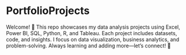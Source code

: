 # PortfolioProjects
Welcome! 👋 This repo showcases my data analysis projects using Excel, Power BI, SQL, Python, R, and Tableau. Each project includes datasets, code, and insights. I focus on data visualization, business analytics, and problem-solving. Always learning and adding more—let’s connect! 🚀
